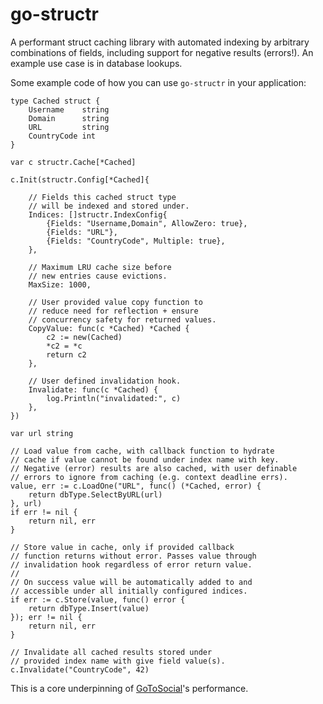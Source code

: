 # go-structr

A performant struct caching library with automated indexing by arbitrary combinations of fields, including support for negative results (errors!). An example use case is in database lookups.

Some example code of how you can use `go-structr` in your application:
```golang
type Cached struct {
    Username    string
    Domain      string
    URL         string
    CountryCode int
}

var c structr.Cache[*Cached]

c.Init(structr.Config[*Cached]{

    // Fields this cached struct type
    // will be indexed and stored under.
    Indices: []structr.IndexConfig{
        {Fields: "Username,Domain", AllowZero: true},
        {Fields: "URL"},
        {Fields: "CountryCode", Multiple: true},
    },

    // Maximum LRU cache size before
    // new entries cause evictions.
    MaxSize: 1000,

    // User provided value copy function to
    // reduce need for reflection + ensure
    // concurrency safety for returned values.
    CopyValue: func(c *Cached) *Cached {
        c2 := new(Cached)
        *c2 = *c
        return c2
    },

    // User defined invalidation hook.
    Invalidate: func(c *Cached) {
        log.Println("invalidated:", c)
    },
})

var url string

// Load value from cache, with callback function to hydrate
// cache if value cannot be found under index name with key.
// Negative (error) results are also cached, with user definable
// errors to ignore from caching (e.g. context deadline errs).
value, err := c.LoadOne("URL", func() (*Cached, error) {
    return dbType.SelectByURL(url)
}, url)
if err != nil {
    return nil, err
}

// Store value in cache, only if provided callback
// function returns without error. Passes value through
// invalidation hook regardless of error return value.
//
// On success value will be automatically added to and
// accessible under all initially configured indices.
if err := c.Store(value, func() error {
    return dbType.Insert(value)
}); err != nil {
    return nil, err
}

// Invalidate all cached results stored under
// provided index name with give field value(s).
c.Invalidate("CountryCode", 42)
```

This is a core underpinning of [GoToSocial](https://github.com/superseriousbusiness/gotosocial)'s performance.